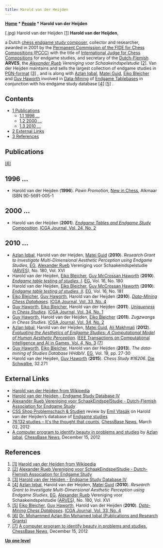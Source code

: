 ```yaml
---
title: Harold van der Heijden
---
```

**[Home](Home "Home") * [People](People "People") * Harold van der Heijden**

\[.jpg) Harold van der Heijden <a id="cite-note-1" href="#cite-ref-1">[1]</a>
**Harold van der Heijden**,

a Dutch [chess endgame study composer](Category:Chess_Composer "Category:Chess Composer"), collector and researcher, awarded in 2001 by the [Permanent Commission of the FIDE for Chess Compositions (PCCC)](https://en.wikipedia.org/wiki/Permanent_Commission_of_the_FIDE_for_Chess_Compositions) with the title of [International Judge for Chess Compositions](https://en.wikipedia.org/wiki/International_Judge_of_Chess_Compositions) for endgame studies, and secretary of the [Dutch-Flemish](https://en.wikipedia.org/wiki/Flemish) **ARVES**, the *[Alexander Rueb](https://en.wikipedia.org/wiki/Alexander_Rueb) Vereniging voor Schaakeindspelstudie* <a id="cite-note-2" href="#cite-ref-2">[2]</a>. Van der Heijden maintains and sells the largest collection of endgame studies in [PGN-format](Portable_Game_Notation "Portable Game Notation") <a id="cite-note-3" href="#cite-ref-3">[3]</a> , and is along with [Azlan Iqbal](Azlan_Iqbal "Azlan Iqbal"), [Matej Guid](Matej_Guid "Matej Guid"), [Eiko Bleicher](Eiko_Bleicher "Eiko Bleicher") and [Guy Haworth](Guy_Haworth "Guy Haworth") involved in [Data-Mining](https://en.wikipedia.org/wiki/Data_mining) of [Endgame Tablebases](Endgame_Tablebases "Endgame Tablebases") in conjunction with his endgame study database <a id="cite-note-4" href="#cite-ref-4">[4]</a> <a id="cite-note-5" href="#cite-ref-5">[5]</a> .

## Contents

- [1 Publications](#publications)
  - [1.1 1996 ...](#1996-...)
  - [1.2 2000 ...](#2000-...)
  - [1.3 2010 ...](#2010-...)
- [2 External Links](#external-links)
- [3 References](#references)

## Publications

<a id="cite-note-6" href="#cite-ref-6">[6]</a>

## 1996 ...

- Harold van der Heijden (**1996**). *Pawn Promotion*, [New in Chess](https://en.wikipedia.org/wiki/New_in_Chess), Alkmaar ISBN 90-5691-005-1

## 2000 ...

- Harold van der Heijden (**2001**). *[Endgame Tables and Endgame Study Composition](http://ilk.uvt.nl/icga/journal/contents/content24-2.htm#ENDGAME%20TABLES)*. [ICGA Journal, Vol. 24, No. 2](ICGA_Journal#24_2 "ICGA Journal")

## 2010 ...

- [Azlan Iqbal](Azlan_Iqbal "Azlan Iqbal"), Harold van der Heijden, [Matej Guid](Matej_Guid "Matej Guid") (**2010**). *Research Grant to Investigate Multi-Dimensional Aesthetic Perception using Endgame Studies*, [EG](https://en.wikipedia.org/wiki/EG_%28magazine%29), [Alexander Rueb](https://en.wikipedia.org/wiki/Alexander_Rueb) Vereniging voor Schaakeindspelstudie ([ARVES](http://www.arves.org/English/index.htm)), No. 180, Vol. XVI
- Harold van der Heijden, [Eiko Bleicher](Eiko_Bleicher "Eiko Bleicher"), [Guy McCrossan Haworth](Guy_Haworth "Guy Haworth") (**2010**). *[Endgame table testing of studies, I](http://centaur.reading.ac.uk/4628/)*. [EG](<https://en.wikipedia.org/wiki/EG_(magazine)>), Vol. 16, No. 180
- Harold van der Heijden, [Eiko Bleicher](Eiko_Bleicher "Eiko Bleicher"), [Guy McCrossan Haworth](Guy_Haworth "Guy Haworth") (**2010**). *[Endgame table testing of studies, II](http://centaur.reading.ac.uk/5908/)*. [EG](<https://en.wikipedia.org/wiki/EG_(magazine)>), Vol. 16, No. 181
- [Eiko Bleicher](Eiko_Bleicher "Eiko Bleicher"), [Guy Haworth](Guy_Haworth "Guy Haworth"), Harold van der Heijden (**2010**). *[Data-Mining Chess Databases](http://centaur.reading.ac.uk/17497/)*. [ICGA Journal, Vol. 33, No. 4](ICGA_Journal#33_4 "ICGA Journal")
- [Guy Haworth](Guy_Haworth "Guy Haworth"), [Eiko Bleicher](Eiko_Bleicher "Eiko Bleicher"), Harold van der Heijden (**2011**). *[Uniqueness in Chess Studies](http://centaur.reading.ac.uk/19484/)*. [ICGA Journal, Vol. 34, No. 1](ICGA_Journal#34_1 "ICGA Journal")
- [Guy Haworth](Guy_Haworth "Guy Haworth"), Harold van der Heijden, [Eiko Bleicher](Eiko_Bleicher "Eiko Bleicher") (**2011**). *Zugzwangs in Chess Studies*. [ICGA Journal, Vol. 34, No. 2](ICGA_Journal#34_2 "ICGA Journal")
- [Azlan Iqbal](Azlan_Iqbal "Azlan Iqbal"), Harold van der Heijden, [Matej Guid](Matej_Guid "Matej Guid"), [Ali Makhmali](index.php?title=Ali_Makhmali&action=edit&redlink=1 "Ali Makhmali (page does not exist)") (**2012**). *[Evaluating the Aesthetics of Endgame Studies: A Computational Model of Human Aesthetic Perception](http://ieeexplore.ieee.org/xpl/articleDetails.jsp?arnumber=6177652)*. [IEEE Transactions on Computational Intelligence and AI in Games, Vol. 4, No. 3](http://ieeexplore.ieee.org/xpl/tocresult.jsp?isnumber=6299011) <a id="cite-note-7" href="#cite-ref-7">[7]</a>
- [Guy Haworth](Guy_Haworth "Guy Haworth"), [Eiko Bleicher](Eiko_Bleicher "Eiko Bleicher"), Harold van der Heijden (**2013**). *The data-mining of Studies Database HHdbIV*. [EG](<https://en.wikipedia.org/wiki/EG_(magazine)>), Vol. 19, pp. 27-30
- Harold van der Heijden, [Guy Haworth](Guy_Haworth "Guy Haworth") (**2015**). *Chess Study #16206*. [Die Schwalbe](Chess_Problems,_Compositions_and_Studies#Schwalbe "Chess Problems, Compositions and Studies"), 32.271

## External Links

- [Harold van der Heijden from Wikipedia](https://en.wikipedia.org/wiki/Harold_van_der_Heijden)
- [Harold van der Heijden - Endgame Study Database IV](http://www.hhdbiv.nl/)
- [Alexander Rueb Vereniging voor SchaakEindspelStudie - Dutch-Flemish Association for Endgame Study](http://www.arves.org/arves/index.php/en/about/welcome)
- [CSS Shop Problemschach & Studien](http://www.computerschach.de/shop/index.html?http://www.computerschach.de/shop/xaranshop_k006s001_1.htm) review by [Emil Vlasák](index.php?title=Emil_Vlas%C3%A1k&action=edit&redlink=1 "Emil Vlasák (page does not exist)") on Harold van der Heijden’s database of [Endgame studies](https://en.wikipedia.org/wiki/Endgame_studies)
- [76,132 studies – It's the thought that counts](https://en.chessbase.com/post/76-132-studies-it-s-the-thought-that-counts), [ChessBase News](ChessBase "ChessBase"), March 02, 2012
- [A computer program to identify beauty in problems and studies](https://en.chessbase.com/post/a-computer-program-to-identify-beauty-in-problems-and-studies) by [Azlan Iqbal](Azlan_Iqbal "Azlan Iqbal"), [ChessBase News](ChessBase "ChessBase"), December 15, 2012

## References

1. <a id="cite-ref-1" href="#cite-note-1">[1]</a> [Harold van der Heijden from Wikipedia](https://en.wikipedia.org/wiki/Harold_van_der_Heijden)
1. <a id="cite-ref-2" href="#cite-note-2">[2]</a> [Alexander Rueb Vereniging voor SchaakEindspelStudie - Dutch-Flemish Association for Endgame Study](http://www.arves.org/arves/index.php/en/about/welcome)
1. <a id="cite-ref-3" href="#cite-note-3">[3]</a> [Harold van der Heijden - Endgame Study Database IV](http://www.hhdbiv.nl/)
1. <a id="cite-ref-4" href="#cite-note-4">[4]</a> [Azlan Iqbal](Azlan_Iqbal "Azlan Iqbal"), Harold van der Heijden, [Matej Guid](Matej_Guid "Matej Guid") (**2010**). *Research Grant to Investigate Multi-Dimensional Aesthetic Perception using Endgame Studies*, [EG](https://en.wikipedia.org/wiki/EG_%28magazine%29), [Alexander Rueb](https://en.wikipedia.org/wiki/Alexander_Rueb) Vereniging voor Schaakeindspelstudie ([ARVES](http://www.arves.org/English/index.htm)), No. 180, Vol. XVI
1. <a id="cite-ref-5" href="#cite-note-5">[5]</a> [Eiko Bleicher](Eiko_Bleicher "Eiko Bleicher"), [Guy Haworth](Guy_Haworth "Guy Haworth"), Harold van der Heijden (**2010**). *[Data-Mining Chess Databases](http://centaur.reading.ac.uk/17497/)*. [ICGA Journal, Vol. 33, No. 4](ICGA_Journal#33_4 "ICGA Journal")
1. <a id="cite-ref-6" href="#cite-note-6">[6]</a> [Dr. Mohammed Azlan Bin Mohamed Iqbal (Publications and Research Grants)](http://metalab.uniten.edu.my/~azlan/Research/)
1. <a id="cite-ref-7" href="#cite-note-7">[7]</a> [A computer program to identify beauty in problems and studies](http://en.chessbase.com/home/TabId/211/PostId/4008602), [ChessBase News](ChessBase "ChessBase"), December 15, 2012

**[Up one level](Engines "Engines")**

